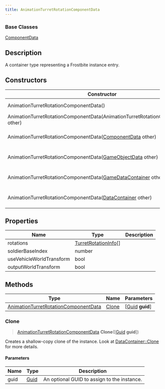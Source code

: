 ```yaml
---
title: AnimationTurretRotationComponentData
---
```

### Base Classes

[ComponentData](ComponentData)

## Description

A container type representing a Frostbite instance entry.

## Constructors

| Constructor                                                                                     | Description                                                                                                                                                     |
| ----------------------------------------------------------------------------------------------- | --------------------------------------------------------------------------------------------------------------------------------------------------------------- |
| AnimationTurretRotationComponentData()                                                          | Create a new instance of this container type.                                                                                                                   |
| AnimationTurretRotationComponentData(AnimationTurretRotationComponentData other)                | Create a reference copy of an instance of the same type.                                                                                                        |
| AnimationTurretRotationComponentData([ComponentData](ComponentData) other)                      | Upcast an instance of type [ComponentData](ComponentData) to [AnimationTurretRotationComponentData](AnimationTurretRotationComponentData).                      |
| AnimationTurretRotationComponentData([GameObjectData](GameObjectData) other)                    | Upcast an instance of type [GameObjectData](GameObjectData) to [AnimationTurretRotationComponentData](AnimationTurretRotationComponentData).                    |
| AnimationTurretRotationComponentData([GameDataContainer](GameDataContainer) other)              | Upcast an instance of type [GameDataContainer](GameDataContainer) to [AnimationTurretRotationComponentData](AnimationTurretRotationComponentData).              |
| AnimationTurretRotationComponentData([DataContainer](/vext/ref/shared/class/datacontainer) other) | Upcast an instance of type [DataContainer](/vext/ref/shared/class/datacontainer) to [AnimationTurretRotationComponentData](AnimationTurretRotationComponentData). |

## Properties

| Name                     | Type                                         | Description |
| ------------------------ | -------------------------------------------- | ----------- |
| rotations                | [TurretRotationInfo](TurretRotationInfo)\[\] |             |
| soldierBaseIndex         | number                                       |             |
| useVehicleWorldTransform | bool                                         |             |
| outputWorldTransform     | bool                                         |             |

## Methods

| Type                                                                         | Name            | Parameters                                     |
| ---------------------------------------------------------------------------- | --------------- | ---------------------------------------------- |
| [AnimationTurretRotationComponentData](AnimationTurretRotationComponentData) | [Clone](#clone) | \[[Guid](/vext/ref/shared/class/guid) **guid**\] |

### Clone

> [AnimationTurretRotationComponentData](AnimationTurretRotationComponentData) **Clone**(\[[Guid](/vext/ref/shared/class/guid) **guid**\])

Creates a shallow-copy clone of the instance. Look at [DataContainer::Clone](/vext/ref/shared/class/datacontainer#clone) for more details.

#### Parameters

| Name | Type         | Description                                 |
| ---- | ------------ | ------------------------------------------- |
| guid | [Guid](Guid) | An optional GUID to assign to the instance. |
